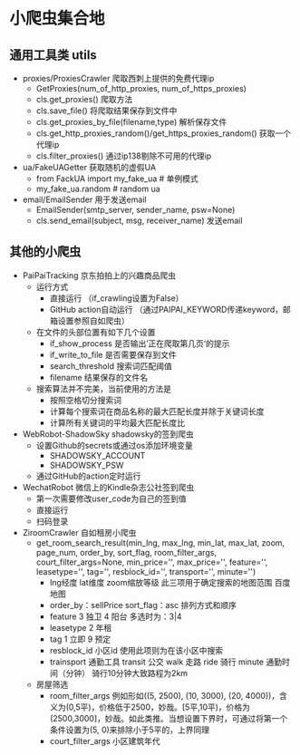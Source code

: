# 小爬虫集合地

## 通用工具类 utils
- proxies/ProxiesCrawler 爬取西刺上提供的免费代理ip
    - GetProxies(num_of_http_proxies, num_of_https_proxies)
    - cls.get_proxies() 爬取方法
    - cls.save_file() 将爬取结果保存到文件中
    - cls.get_proxies_by_file(filename,type) 解析保存文件
    - cls.get_http_proxies_random()/get_https_proxies_random() 获取一个代理ip
    - cls.filter_proxies() 通过ip138剔除不可用的代理ip
- ua/FakeUAGetter 获取随机的虚假UA
    - from FackUA import my_fake_ua # 单例模式
    - my_fake_ua.random # random ua
- email/EmailSender 用于发送email
    - EmailSender(smtp_server, sender_name, psw=None)
    - cls.send_email(subject, msg, receiver_name) 发送email
    
## 其他的小爬虫
- PaiPaiTracking 京东拍拍上的兴趣商品爬虫
    - 运行方式
        - 直接运行 （if_crawling设置为False）
        - GitHub action自动运行 （通过PAIPAI_KEYWORD传递keyword，邮箱设置参照自如爬虫）
    - 在文件的头部位置有如下几个设置
        - if_show_process 是否输出’正在爬取第几页‘的提示
        - if_write_to_file 是否需要保存到文件
        - search_threshold 搜索词匹配阈值
        - filename 结果保存的文件名
    - 搜索算法并不完美，当前使用的方法是
        - 按照空格切分搜索词
        - 计算每个搜索词在商品名称的最大匹配长度并除于关键词长度
        - 计算所有关键词的平均最大匹配长度比
- WebRobot-ShadowSky shadowsky的签到爬虫
    - 设置Github的secrets或通过os添加环境变量
        - SHADOWSKY_ACCOUNT
        - SHADOWSKY_PSW
    - 通过GitHub的action定时运行
- WechatRobot 微信上的Kindle杂志公社签到爬虫
    - 第一次需要修改user_code为自己的签到值
    - 直接运行
    - 扫码登录
- ZiroomCrawler 自如租房小爬虫
    - get_room_search_result(min_lng, max_lng, min_lat, max_lat, zoom, page_num, order_by, sort_flag, room_filter_args,
                           court_filter_args=None, min_price='', max_price='', feature='', leasetype='', tag='', 
                           resblock_id='', transport='', minute='')
        - lng经度 lat维度 zoom缩放等级 此三项用于确定搜索的地图范围 百度地图
        - order_by：sellPrice sort_flag：asc 排列方式和顺序
        - feature 3 独卫 4 阳台 多选时为：3|4
        - leasetype 2 年租
        - tag 1 立即 9 预定
        - resblock_id 小区id 使用此项则为在该小区中搜索
        - trainsport 通勤工具 transit 公交 walk 走路 ride 骑行 minute 通勤时间（分钟） 骑行10分钟大致路程为2km
    - 房屋筛选
        - room_filter_args 例如形如((5, 2500), (10, 3000), (20, 4000))，含义为(0,5平)，价格低于2500，妙哉。[5平,10平)，价格为(2500,3000]，妙哉。如此类推。当想设置下界时，可通过将第一个条件设置为(5, 0)来排除小于5平的，上界同理
        - court_filter_args 小区建筑年代
        

